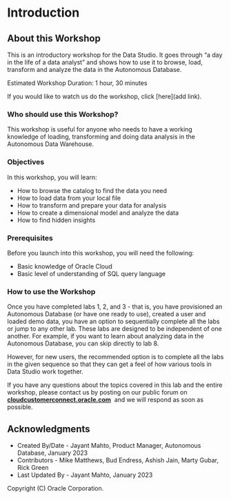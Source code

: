 # Introduction

## About this Workshop

This is an introductory workshop for the Data Studio. It goes through “a day in the life of a data analyst” and shows how to use it to browse, load, transform and analyze the data in the Autonomous Database.

Estimated Workshop Duration: 1 hour, 30 minutes

If you would like to watch us do the workshop, click [here](add link).
[](youtube:youtubeid)

### Who should use this Workshop?

This workshop is useful for anyone who needs to have a working knowledge of loading, transforming and doing data analysis in the Autonomous Data Warehouse. 

### Objectives

In this workshop, you will learn:
-	How to browse the catalog to find the data you need
-	How to load data from your local file
-	How to transform and prepare your data for analysis
-	How to create a dimensional model and analyze the data
-	How to find hidden insights

### Prerequisites

Before you launch into this workshop, you will need the following:

- Basic knowledge of Oracle Cloud
- Basic level of understanding of SQL query language

### How to use the Workshop

Once you have completed labs 1, 2, and 3 - that is, you have provisioned an Autonomous Database (or have one ready to use), created a user and loaded demo data, you have an option to sequentially complete all the labs or jump to any other lab. These labs are designed to be independent of one another. For example, if you want to learn about analyzing data in the Autonomous Database, you can skip directly to lab 8.

However, for new users, the recommended option is to complete all the labs in the given sequence so that they can get a feel of how various tools in Data Studio work together.

If you have any questions about the topics covered in this lab and the entire workshop, please contact us by posting on our public forum on  **[cloudcustomerconnect.oracle.com](https://cloudcustomerconnect.oracle.com/resources/32a53f8587/)**  and we will respond as soon as possible.

## Acknowledgments

- Created By/Date - Jayant Mahto, Product Manager, Autonomous Database, January 2023
- Contributors - Mike Matthews, Bud Endress, Ashish Jain, Marty Gubar, Rick Green
- Last Updated By - Jayant Mahto, January 2023


Copyright (C)  Oracle Corporation.


